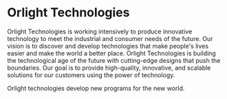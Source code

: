
# Orlight Technologies

Orlight Technologies is working intensively to produce innovative technology to meet the industrial and consumer needs of the future. Our vision is to discover and develop technologies that make people's lives easier and make the world a better place. Orlight Technologies is building the technological age of the future with cutting-edge designs that push the boundaries. Our goal is to provide high-quality, innovative, and scalable solutions for our customers using the power of technology.

Orlight technologies develop new programs for the new world.
